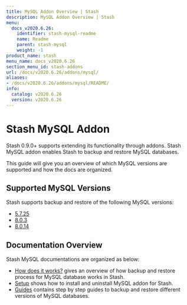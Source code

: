 ```yaml
---
title: MySQL Addon Overview | Stash
description: MySQL Addon Overview | Stash
menu:
  docs_v2020.6.26:
    identifier: stash-mysql-readme
    name: Readme
    parent: stash-mysql
    weight: -1
product_name: stash
menu_name: docs_v2020.6.26
section_menu_id: stash-addons
url: /docs/v2020.6.26/addons/mysql/
aliases:
- /docs/v2020.6.26/addons/mysql/README/
info:
  catalog: v2020.6.26
  version: v2020.6.26
---
```


# Stash MySQL Addon

Stash 0.9.0+ supports extending its functionality through addons. Stash MySQL addon enables Stash to backup and restore MySQL databases.

This guide will give you an overview of which MySQL versions are supported and how the docs are organized.

## Supported MySQL Versions

Stash supports backup and restore of the following MySQL versions:

- [5.7.25](/docs/v2020.6.26/addons/mysql/guides/5.7.25/mysql)
- [8.0.3](/docs/v2020.6.26/addons/mysql/guides/8.0.3/mysql)
- [8.0.14](/docs/v2020.6.26/addons/mysql/guides/8.0.14/mysql)

## Documentation Overview

Stash MySQL documentations are organized as below:

- [How does it works?](/docs/v2020.6.26/addons/mysql/overview) gives an overview of how backup and restore process for MySQL database works in Stash.
- [Setup](/docs/v2020.6.26/addons/mysql/setup/install) shows how to install and uninstall MySQL addon for Stash.
- [Guides](/docs/v2020.6.26/addons/mysql/guides/8.0.14/mysql) contains step by step guides to backup and restore different versions of MySQL databases.
